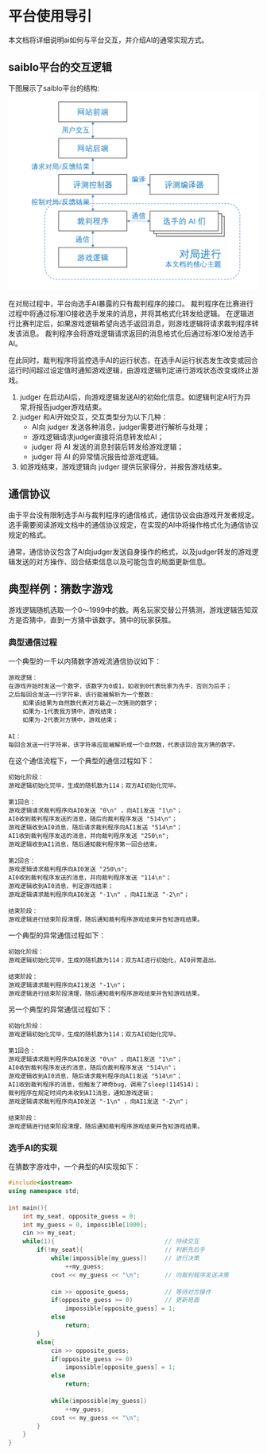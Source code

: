 # 平台使用导引
本文档将详细说明ai如何与平台交互，并介绍AI的通常实现方式。

## saiblo平台的交互逻辑
下图展示了saiblo平台的结构:
![](imgs/saiblo-structure.png)

在对局过程中，平台向选手AI暴露的只有裁判程序的接口。 裁判程序在比赛进行过程中将通过标准IO接收选手发来的消息，并将其格式化转发给逻辑。 在逻辑进行比赛判定后，如果游戏逻辑希望向选手返回消息，则游戏逻辑将请求裁判程序转发该消息。 裁判程序会将游戏逻辑请求返回的消息格式化后通过标准IO发给选手AI。

在此同时，裁判程序将监控选手AI的运行状态，在选手AI运行状态发生改变或回合运行时间超过设定值时通知游戏逻辑，由游戏逻辑判定进行游戏状态改变或终止游戏。

1. judger 在启动AI后，向游戏逻辑发送AI的初始化信息。如逻辑判定AI行为异常,将报告judger游戏结束。
2. judger 和AI开始交互，交互类型分为以下几种：
      - AI向 judger 发送各种消息，judger需要进行解析与处理；
      - 游戏逻辑请求judger直接将消息转发给AI；
      - judger 将 AI 发送的消息封装后转发给游戏逻辑；
      - judger 将 AI 的异常情况报告给游戏逻辑。
3. 如游戏结束，游戏逻辑向 judger 提供玩家得分，并报告游戏结束。

## 通信协议
由于平台没有限制选手AI与裁判程序的通信格式，通信协议会由游戏开发者规定。 选手需要阅读游戏文档中的通信协议规定，在实现的AI中将操作格式化为通信协议规定的格式。

通常，通信协议包含了AI向judger发送自身操作的格式，以及judger转发的游戏逻辑发送的对方操作、回合结束信息以及可能包含的局面更新信息。


## 典型样例：猜数字游戏
游戏逻辑随机选取一个0～1999中的数。两名玩家交替公开猜测，游戏逻辑告知双方是否猜中，直到一方猜中该数字。猜中的玩家获胜。
### 典型通信过程
一个典型的一千以内猜数字游戏流通信协议如下：
```
游戏逻辑：
在游戏开始时发送一个数字，该数字为0或1，如收到0代表玩家为先手，否则为后手；
之后每回合发送一行字符串，该行能被解析为一个整数:
    如果该结果为自然数代表对方最近一次猜测的数字；
    如果为-1代表我方猜中，游戏结束；
    如果为-2代表对方猜中，游戏结束；

AI：
每回合发送一行字符串，该字符串应能被解析成一个自然数，代表该回合我方猜的数字。
```

在这个通信流程下，一个典型的通信过程如下：
```
初始化阶段：
游戏逻辑初始化完毕，生成的随机数为114；双方AI初始化完毕。

第1回合：
游戏逻辑请求裁判程序向AI0发送 "0\n" ，向AI1发送 "1\n"；
AI0收到裁判程序发送的消息，随后向裁判程序发送 "514\n"；
游戏逻辑收到AI0消息，随后请求裁判程序向AI1发送 "514\n"；
AI1收到裁判程序发送的消息，并向裁判程序发送 "250\n";
游戏逻辑收到AI1消息，随后通知裁判程序第一回合结束。

第2回合：
游戏逻辑请求裁判程序向AI0发送 "250\n";
AI0收到裁判程序发送的消息，并向裁判程序发送 "114\n"；
游戏逻辑收到AI0消息，判定游戏结束；
游戏逻辑请求裁判程序向AI0发送 "-1\n" ，向AI1发送 "-2\n"；

结束阶段：
游戏逻辑进行结束阶段清理，随后通知裁判程序游戏结束并告知游戏结果。
```

一个典型的异常通信过程如下：
```
初始化阶段：
游戏逻辑初始化完毕，生成的随机数为114；双方AI进行初始化，AI0异常退出。

结束阶段：
游戏逻辑请求裁判程序向AI1发送 "-1\n"；
游戏逻辑进行结束阶段清理，随后通知裁判程序游戏结束并告知游戏结果。
```

另一个典型的异常通信过程如下：
```
初始化阶段：
游戏逻辑初始化完毕，生成的随机数为114；双方AI初始化完毕。

第1回合：
游戏逻辑请求裁判程序向AI0发送 "0\n" ，向AI1发送 "1\n"；
AI0收到裁判程序发送的消息，随后向裁判程序发送 "514\n"；
游戏逻辑收到AI0消息，随后请求裁判程序向AI1发送 "514\n"；
AI1收到裁判程序的消息，但触发了神奇bug，调用了sleep(114514)；
裁判程序在规定时间内未收到AI1消息，通知游戏逻辑；
游戏逻辑请求裁判程序向AI0发送 "-1\n" ，向AI1发送 "-2\n"；

结束阶段：
游戏逻辑进行结束阶段清理，随后通知裁判程序游戏结束并告知游戏结果。
```

### 选手AI的实现
在猜数字游戏中，一个典型的AI实现如下：
```cpp
#include<iostream>
using namespace std;

int main(){
    int my_seat, opposite_guess = 0;
    int my_guess = 0, impossible[1000];
    cin >> my_seat;
    while(1){                               // 持续交互
        if(!my_seat){                       // 判断先后手
            while(impossible[my_guess])     // 进行决策
                ++my_guess;                 
            cout << my_guess << "\n";       // 向裁判程序发送决策

            cin >> opposite_guess;          // 等待对方操作
            if(opposite_guess >= 0)         // 更新局面
                impossible[opposite_guess] = 1;
            else
                return;
        }
        else{
            cin >> opposite_guess;
            if(opposite_guess >= 0)
                impossible[opposite_guess] = 1;
            else
                return;

            while(impossible[my_guess])
                ++my_guess;
            cout << my_guess << "\n";
        }
    }
}
```